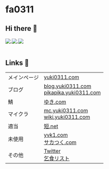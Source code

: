 <h1>fa0311</h1>
<h2>Hi there 👋</h2>
<a href="https://github.com/anuraghazra/github-readme-stats">
  <img align="center" src="https://github-readme-stats.vercel.app/api?username=fa0311&count_private=true&show_icons=true" />
</a>
<a href="https://github.com/anuraghazra/github-readme-stats">
  <img align="center" src="https://github-readme-stats.vercel.app/api/top-langs/?username=fa0311&layout=compact&langs_count=10" />
</a>
<a href="https://github.com/ryo-ma/github-profile-trophy">
  <img align="center" src="https://github-profile-trophy.vercel.app/?username=fa0311" />
</a>
<br><br>
<h2>Links 🔗</h2>
<table>
<tbody>
<tr>
<td>メインページ</td>
<td>
<a href="https://yuki0311.com">yuki0311.com</a>
</td>
</tr>
<tr>
<td>ブログ</td>
<td>
<a href="https://blog.yuki0311.com">blog.yuki0311.com</a><br>
<a href="https://pikapika.yuki0311.com">pikapika.yuki0311.com</a>
</td>
</tr>
<tr>
<td>鯖</td>
<td>
<a href="https://xn--w8j2f.com/">ゆき.com</a><br>
</td>
</tr>
<tr>
<td>マイクラ</td>
<td>
<a href="https://mc.yuki0311.com">mc.yuki0311.com</a><br>
<a href="https://wiki.yuki0311.com">wiki.yuki0311.com</a>
</td>
</tr>
<tr>
<td>適当</td>
<td>
<a href="https://xn--s7y.net/add/">短.net</a>
</td>
</tr>
<tr>
<td>未使用</td>
<td>
<a href="https://yvk1.com/">yvk1.com</a><br>
<a href="https://xn--y8jyb6mlb.com/">サカつく.com</a>
</td>
</tr>
<tr>
<td>その他</td>
<td>
<a href="https://twitter.com/faa0311">Twitter</a><br>
<a href="https://www.amazon.co.jp/hz/wishlist/ls/21TRR50AUGI7Y">乞食リスト</a>
</td>
</tr>
</tbody>
</table>
